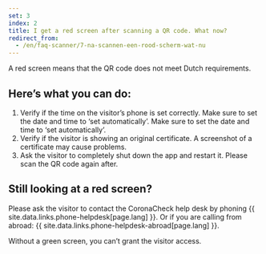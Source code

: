 ```yaml
---
set: 3
index: 2
title: I get a red screen after scanning a QR code. What now?
redirect_from: 
  - /en/faq-scanner/7-na-scannen-een-rood-scherm-wat-nu
---
```

A red screen means that the QR code does not meet Dutch requirements.

## Here’s what you can do:

1. Verify if the time on the visitor’s phone is set correctly. Make sure to set the date and time to ‘set automatically’. Make sure to set the date and time to ‘set automatically’.
2. Verify if the visitor is showing an original certificate. A screenshot of a certificate may cause problems.
3. Ask the visitor to completely shut down the app and restart it. Please scan the QR code again after.

## Still looking at a red screen? 
Please ask the visitor to contact the CoronaCheck help desk by phoning {{ site.data.links.phone-helpdesk[page.lang] }}. Or if you are calling from abroad: {{ site.data.links.phone-helpdesk-abroad[page.lang] }}.  

Without a green screen, you can’t grant the visitor access.

